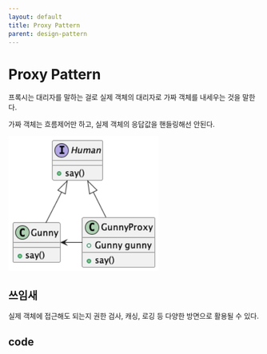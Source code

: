 ```yaml
---
layout: default
title: Proxy Pattern
parent: design-pattern
---
```


# Proxy Pattern


프록시는 대리자를 말하는 걸로 실제 객체의 대리자로 가짜 객체를 내세우는 것을 말한다.

가짜 객체는 흐름제어만 하고, 실제 객체의 응답값을 핸들링해선 안된다.

<img src="/assets/images/img/design-pattern/2023-01-09/proxy-pattern.png" width="300">

## 쓰임새

실제 객체에 접근해도 되는지 권한 검사, 캐싱, 로깅 등 다양한 방면으로 활용될 수 있다.



## code 

<script src="https://gist.github.com/gunkim/28ec64f25c23e7a1e0d5c8d32045bda3.js"></script>
